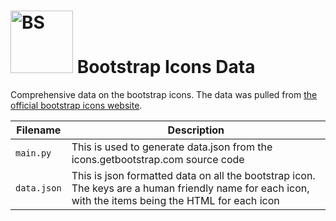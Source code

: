 # <img src="https://icons.getbootstrap.com/assets/img/icons-hero.png" alt="BS" width="100px"/> Bootstrap Icons Data
Comprehensive data on the bootstrap icons.
The data was pulled from [the official bootstrap icons website](https://icons.getbootstrap.com/).  
  
| Filename | Description |
|-----------|-------------------------------------------------------|
| `main.py` | This is used to generate data.json from the icons.getbootstrap.com source code|
| `data.json` | This is json formatted data on all the bootstrap icon. The keys are a human friendly name for each icon, with the items being the HTML for each icon|
